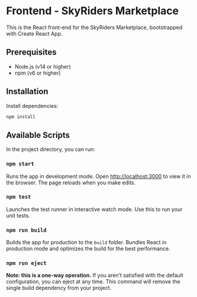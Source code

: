 # Frontend - SkyRiders Marketplace

This is the React front-end for the SkyRiders Marketplace, bootstrapped with Create React App.

## Prerequisites

- Node.js (v14 or higher)
- npm (v6 or higher)

## Installation

Install dependencies:

```bash
npm install
```

## Available Scripts

In the project directory, you can run:

### `npm start`

Runs the app in development mode. Open [http://localhost:3000](http://localhost:3000) to view it in the browser. The page reloads when you make edits.

### `npm test`

Launches the test runner in interactive watch mode. Use this to run your unit tests.

### `npm run build`

Builds the app for production to the `build` folder. Bundles React in production mode and optimizes the build for the best performance.

### `npm run eject`

**Note: this is a one-way operation.** If you aren’t satisfied with the default configuration, you can eject at any time. This command will remove the single build dependency from your project.
